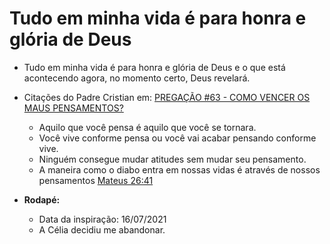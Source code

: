 # Tudo em minha vida é para honra e glória de Deus

- Tudo em minha vida é para honra e glória de Deus e o que está acontecendo agora, no momento certo, Deus revelará.

- Citações do Padre Cristian em: [PREGAÇÃO #63 - COMO VENCER OS MAUS PENSAMENTOS?](https://www.youtube.com/watch?v=J7nDQ84S8x0)
  - Aquilo que você pensa é aquilo que você se tornara.  
  - Você vive conforme pensa ou você vai acabar pensando conforme vive.
  - Ninguém consegue mudar atitudes sem mudar seu pensamento.
  - A maneira como o diabo entra em nossas vidas é através de nossos pensamentos [Mateus 26:41](https://www.bibliaon.com/versiculo/mateus_26_41/)

- **Rodapé:**
  - Data da inspiração: 16/07/2021  
  - A Célia decidiu me abandonar.
